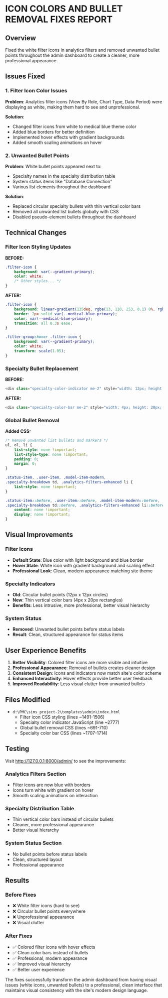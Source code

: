 # ICON COLORS AND BULLET REMOVAL FIXES REPORT

## Overview
Fixed the white filter icons in analytics filters and removed unwanted bullet points throughout the admin dashboard to create a cleaner, more professional appearance.

## Issues Fixed

### 1. Filter Icon Color Issues
**Problem**: Analytics filter icons (View By Role, Chart Type, Data Period) were displaying as white, making them hard to see and unprofessional.

**Solution**: 
- Changed filter icons from white to medical blue theme color
- Added blue borders for better definition
- Implemented hover effects with gradient backgrounds
- Added smooth scaling animations on hover

### 2. Unwanted Bullet Points
**Problem**: White bullet points appeared next to:
- Specialty names in the specialty distribution table
- System status items like "Database Connection"
- Various list elements throughout the dashboard

**Solution**:
- Replaced circular specialty bullets with thin vertical color bars
- Removed all unwanted list bullets globally with CSS
- Disabled pseudo-element bullets throughout the dashboard

## Technical Changes

### Filter Icon Styling Updates

**BEFORE:**
```css
.filter-icon {
    background: var(--gradient-primary);
    color: white;
    /* Other styles... */
}
```

**AFTER:**
```css
.filter-icon {
    background: linear-gradient(135deg, rgba(13, 110, 253, 0.1) 0%, rgba(20, 184, 166, 0.1) 100%);
    border: 2px solid var(--medical-blue-primary);
    color: var(--medical-blue-primary);
    transition: all 0.3s ease;
}

.filter-group:hover .filter-icon {
    background: var(--gradient-primary);
    color: white;
    transform: scale(1.05);
}
```

### Specialty Bullet Replacement

**BEFORE:**
```javascript
<div class="specialty-color-indicator me-2" style="width: 12px; height: 12px; background-color: ${stat.color}; border-radius: 50%;"></div>
```

**AFTER:**
```javascript
<div class="specialty-color-bar me-2" style="width: 4px; height: 20px; background-color: ${stat.color}; border-radius: 2px;"></div>
```

### Global Bullet Removal

**Added CSS:**
```css
/* Remove unwanted list bullets and markers */
ul, ol, li {
    list-style: none !important;
    list-style-type: none !important;
    padding: 0;
    margin: 0;
}

.status-item, .user-item, .model-item-modern,
.specialty-breakdown td, .analytics-filters-enhanced li {
    list-style: none !important;
}

.status-item::before, .user-item::before, .model-item-modern::before,
.specialty-breakdown td::before, .analytics-filters-enhanced li::before {
    content: none !important;
    display: none !important;
}
```

## Visual Improvements

### Filter Icons
- **Default State**: Blue color with light background and blue border
- **Hover State**: White icon with gradient background and scaling effect
- **Professional Look**: Clean, modern appearance matching site theme

### Specialty Indicators
- **Old**: Circular bullet points (12px x 12px circles)
- **New**: Thin vertical color bars (4px x 20px rectangles)
- **Benefits**: Less intrusive, more professional, better visual hierarchy

### System Status
- **Removed**: Unwanted bullet points before status labels
- **Result**: Clean, structured appearance for status items

## User Experience Benefits

1. **Better Visibility**: Colored filter icons are more visible and intuitive
2. **Professional Appearance**: Removal of bullets creates cleaner design
3. **Consistent Design**: Icons and indicators now match site's color scheme
4. **Enhanced Interactivity**: Hover effects provide better user feedback
5. **Improved Readability**: Less visual clutter from unwanted bullets

## Files Modified
- `d:\PMC\sims_project-2\templates\admin\index.html`
  - Filter icon CSS styling (lines ~1491-1506)
  - Specialty color indicator JavaScript (line ~2777)
  - Global bullet removal CSS (lines ~691-710)
  - Specialty color bar CSS (lines ~1707-1714)

## Testing
Visit http://127.0.0.1:8000/admin/ to see the improvements:

### Analytics Filters Section
- Filter icons are now blue with borders
- Icons turn white with gradient on hover
- Smooth scaling animations on interaction

### Specialty Distribution Table
- Thin vertical color bars instead of circular bullets
- Cleaner, more professional appearance
- Better visual hierarchy

### System Status Section
- No bullet points before status labels
- Clean, structured layout
- Professional appearance

## Results

### Before Fixes
- ❌ White filter icons (hard to see)
- ❌ Circular bullet points everywhere
- ❌ Unprofessional appearance
- ❌ Visual clutter

### After Fixes
- ✅ Colored filter icons with hover effects
- ✅ Clean color bars instead of bullets
- ✅ Professional, modern appearance
- ✅ Improved visual hierarchy
- ✅ Better user experience

The fixes successfully transform the admin dashboard from having visual issues (white icons, unwanted bullets) to a professional, clean interface that maintains visual consistency with the site's modern design language.
